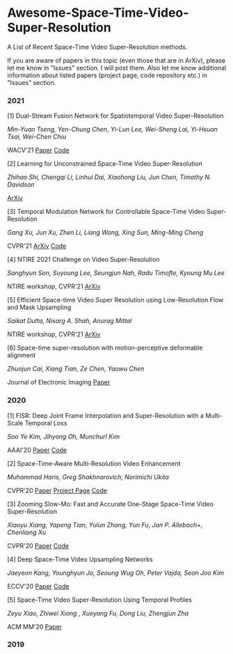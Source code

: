 # Awesome-Space-Time-Video-Super-Resolution
A List of Recent Space-Time Video Super-Resolution methods.

If you are aware of papers in this topic (even those that are in ArXiv), please let me know in "Issues" section. I will post them.
Also let me know additional information about listed papers (project page, code repository etc.) in "Issues" section.

### 2021
[1] Dual-Stream Fusion Network for Spatiotemporal Video Super-Resolution

  _Min-Yuan Tseng, Yen-Chung Chen, Yi-Lun Lee, Wei-Sheng Lai, Yi-Hsuan Tsai, Wei-Chen Chiu_
  
  WACV'21 [Paper](https://openaccess.thecvf.com/content/WACV2021/papers/Tseng_Dual-Stream_Fusion_Network_for_Spatiotemporal_Video_Super-Resolution_WACV_2021_paper.pdf) [Code](https://github.com/TMYuan/Dual-Stream-Fusion-Network)
  
[2] Learning for Unconstrained Space-Time Video Super-Resolution 

_Zhihao Shi, Chengqi Li, Linhui Dai, Xiaohong Liu, Jun Chen, Timothy N. Davidson_

[ArXiv](https://arxiv.org/pdf/2102.13011.pdf)

[3] Temporal Modulation Network for Controllable Space-Time Video Super-Resolution

_Gang Xu, Jun Xu, Zhen Li, Liang Wang, Xing Sun, Ming-Ming Cheng_

CVPR'21 [ArXiv](https://arxiv.org/abs/2104.10642) [Code](https://github.com/CS-GangXu/TMNet)

[4] NTIRE 2021 Challenge on Video Super-Resolution

_Sanghyun Son, Suyoung Lee, Seungjun Nah, Radu Timofte, Kyoung Mu Lee_

NTIRE workshop, CVPR'21 [ArXiv](https://arxiv.org/abs/2104.14852)

[5] Efficient Space-time Video Super Resolution using Low-Resolution Flow and Mask Upsampling

_Saikat Dutta, Nisarg A. Shah, Anurag Mittal_

NTIRE workshop, CVPR'21 [ArXiv](https://arxiv.org/abs/2104.05778)

[6] Space-time super-resolution with motion-perceptive deformable alignment

_Zhuojun Cai, Xiang Tian, Ze Chen, Yaowu Chen_

Journal of Electronic Imaging [Paper](https://www.spiedigitallibrary.org/journals/journal-of-electronic-imaging/volume-30/issue-3/033020/Space-time-super-resolution-with-motion-perceptive-deformable-alignment/10.1117/1.JEI.30.3.033020.short)

### 2020
[1] FISR: Deep Joint Frame Interpolation and Super-Resolution with a Multi-Scale Temporal Loss

  _Soo Ye Kim, Jihyong Oh, Munchurl Kim_

  AAAI'20 [Paper](https://ojs.aaai.org//index.php/AAAI/article/view/6788) [Code](https://github.com/JihyongOh/FISR)

[2] Space-Time-Aware Multi-Resolution Video Enhancement

  _Muhammad Haris, Greg Shakhnarovich, Norimichi Ukita_

  CVPR'20 [Paper](https://alterzero.github.io/projects/star_cvpr2020.pdf) [Project Page](https://alterzero.github.io/projects/STAR.html) [Code](https://github.com/alterzero/STARnet)

[3] Zooming Slow-Mo: Fast and Accurate One-Stage Space-Time Video Super-Resolution

  _Xiaoyu Xiang, Yapeng Tian, Yulun Zhang, Yun Fu, Jan P. Allebach+, Chenliang Xu_
  
  CVPR'20 [Paper](https://arxiv.org/abs/2002.11616) [Code](https://github.com/Mukosame/Zooming-Slow-Mo-CVPR-2020)
  
[4] Deep Space-Time Video Upsampling Networks

  _Jaeyeon Kang, Younghyun Jo, Seoung Wug Oh, Peter Vajda, Seon Joo Kim_
  
  ECCV'20 [Paper](https://arxiv.org/abs/2004.02432) [Code](https://github.com/JaeYeonKang/STVUN-Pytorch)
  
[5] Space-Time Video Super-Resolution Using Temporal Profiles

  _Zeyu  Xiao, Zhiwei  Xiong , Xueyang  Fu, Dong  Liu, Zhengjun  Zha_
  
  ACM MM'20 [Paper](https://xueyangfu.github.io/paper/2020/MM.pdf)

### 2019
